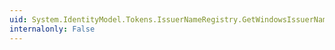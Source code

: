 ```yaml
---
uid: System.IdentityModel.Tokens.IssuerNameRegistry.GetWindowsIssuerName
internalonly: False
---
```


